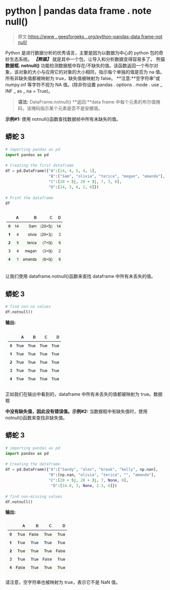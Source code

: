 # python | pandas data frame . note null()

> 原文:[https://www . geesforgeks . org/python-pandas-data frame-not null/](https://www.geeksforgeeks.org/python-pandas-dataframe-notnull/)

Python 是进行数据分析的优秀语言，主要是因为以数据为中心的 python 包的奇妙生态系统。 ***【熊猫】*** 就是其中一个包，让导入和分析数据变得容易多了。
熊猫**数据框. notnull()** 功能检测数据框中存在/不缺失的值。该函数返回一个布尔对象，该对象的大小与应用它的对象的大小相同，指示每个单独的值是否为 na 值。所有非缺失值都被映射为 true，缺失值被映射为 false。
**注意:**空字符串”或 numpy.inf 等字符不视为 NA 值。(除非你设置 pandas . options . mode . use _ INF _ as _ na = True)。

> **语法:** DataFrame.notnull()
> **返回:**data frame 中每个元素的布尔值掩码，该掩码指示某个元素是否不是安娜值。

**示例#1:** 使用 notnull()函数查找数据帧中所有未缺失的值。

## 蟒蛇 3

```py
# importing pandas as pd
import pandas as pd

# Creating the first dataframe
df = pd.DataFrame({"A":[14, 4, 5, 4, 1],
                   "B":["Sam", "olivia", "terica", "megan", "amanda"],
                   "C":[20 + 5j, 20 + 3j, 7, 3, 8],
                   "D":[14, 3, 6, 2, 6]})

# Print the dataframe
df
```

![](img/d9ce95d5cfc18a626248d9a4ef39578e.png)

让我们使用 dataframe.notnull()函数来查找 dataframe 中所有未丢失的值。

## 蟒蛇 3

```py
# find non-na values
df.notnull()
```

**输出:**

![](img/0faffd465d073c50f807ef7aeeb84507.png)

正如我们在输出中看到的，dataframe 中所有未丢失的值都被映射为 true。数据框

**中没有缺失值，因此没有错误值。示例#2:** 当数据框中有缺失值时，使用 notnull()函数来查找非缺失值。

## 蟒蛇 3

```py
# importing pandas as pd
import pandas as pd

# Creating the dataframe
df = pd.DataFrame({"A":["Sandy", "alex", "brook", "kelly", np.nan],
                   "B":[np.nan, "olivia", "terica", "", "amanda"],
                   "C":[20 + 5j, 20 + 3j, 7, None, 8],
                    "D":[14.8, 3, None, 2.3, 6]})

# find non-missing values
df.notnull()
```

**输出:**

![](img/b4d8a2e404796420bc929d10a02a59d2.png)

请注意，空字符串也被映射为 true，表示它不是 NaN 值。